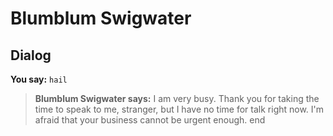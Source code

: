 # Blumblum Swigwater
## Dialog

**You say:** `hail`



>**Blumblum Swigwater says:** I am very busy.  Thank you for taking the time to speak to me, stranger, but I have no time for talk right now.  I'm afraid that your business cannot be urgent enough.
end